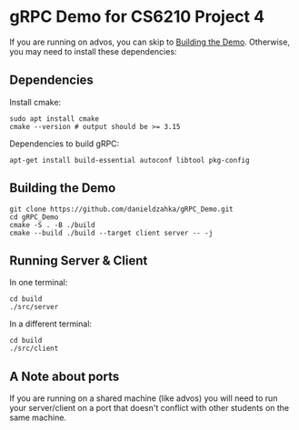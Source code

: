 # gRPC Demo for CS6210 Project 4

If you are running on advos, you can skip to [Building the Demo](#building-the-demo). Otherwise, you may need to install these dependencies:

## Dependencies

Install cmake:
```shell
sudo apt install cmake
cmake --version # output should be >= 3.15
```

Dependencies to build gRPC:
```shell
apt-get install build-essential autoconf libtool pkg-config
```

## Building the Demo
```shell
git clone https://github.com/danieldzahka/gRPC_Demo.git
cd gRPC_Demo
cmake -S . -B ./build 
cmake --build ./build --target client server -- -j
```

## Running Server & Client

In one terminal:
```shell
cd build
./src/server
```

In a different terminal:
```shell
cd build
./src/client
```

## A Note about ports
If you are running on a shared machine (like advos) you will need to run your server/client on a port that doesn't conflict with other students on the same machine.